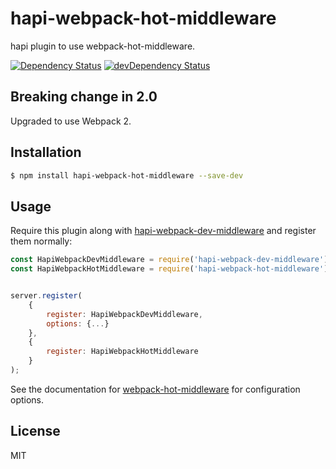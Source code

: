 # hapi-webpack-hot-middleware

hapi plugin to use webpack-hot-middleware.

[![Dependency Status](https://david-dm.org/prashaantt/hapi-webpack-hot-middleware.svg)](https://david-dm.org/prashaantt/hapi-webpack-hot-middleware)
[![devDependency Status](https://david-dm.org/prashaantt/hapi-webpack-hot-middleware/dev-status.svg?theme=shields.io)](https://david-dm.org/prashaantt/hapi-webpack-hot-middleware#info=devDependencies)

## Breaking change in 2.0

Upgraded to use Webpack 2.

## Installation

```bash
$ npm install hapi-webpack-hot-middleware --save-dev
```


## Usage

Require this plugin along with [hapi-webpack-dev-middleware](https://github.com/prashaantt/hapi-webpack-dev-middleware) and register them normally:

```js
const HapiWebpackDevMiddleware = require('hapi-webpack-dev-middleware');
const HapiWebpackHotMiddleware = require('hapi-webpack-hot-middleware');


server.register(
    {
        register: HapiWebpackDevMiddleware,
        options: {...}
    },
    {
        register: HapiWebpackHotMiddleware
    }
);
```

See the documentation for [webpack-hot-middleware](https://github.com/glenjamin/webpack-hot-middleware) for configuration options. 

## License

MIT
